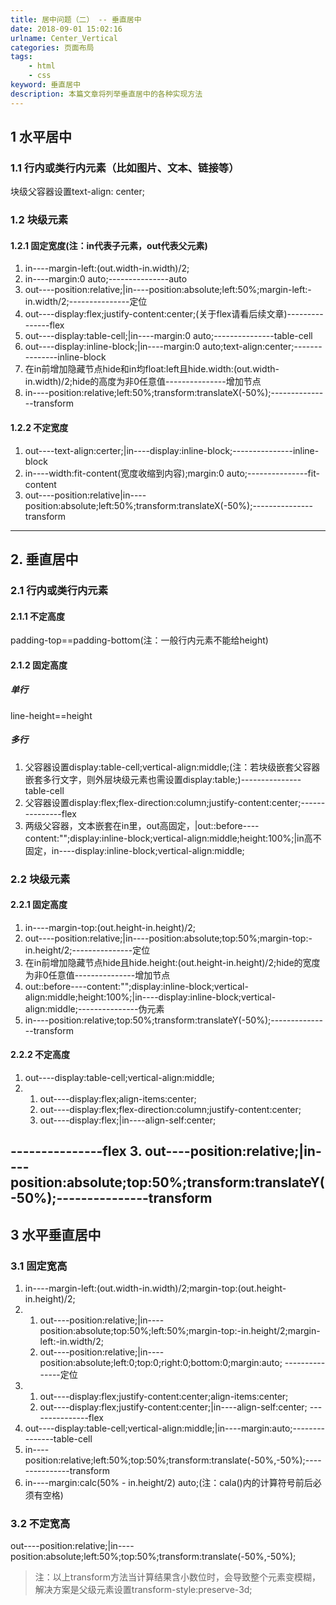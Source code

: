 ```yaml
---
title: 居中问题（二） -- 垂直居中
date: 2018-09-01 15:02:16
urlname: Center_Vertical
categories: 页面布局
tags: 
    - html 
    - css
keyword: 垂直居中
description: 本篇文章将列举垂直居中的各种实现方法
---
```

## 1 水平居中
### 1.1 行内或类行内元素（比如图片、文本、链接等）
块级父容器设置text-align: center;
### 1.2 块级元素
#### 1.2.1 固定宽度(注：in代表子元素，out代表父元素)
1. in----margin-left:(out.width-in.width)/2;
2. in----margin:0 auto;---------------auto
3. out----position:relative;|in----position:absolute;left:50%;margin-left:-in.width/2;---------------定位
4. out----display:flex;justify-content:center;(关于flex请看后续文章)---------------flex
5. out----display:table-cell;|in----margin:0 auto;---------------table-cell
6. out----display:inline-block;|in----margin:0 auto;text-align:center;---------------inline-block
7. 在in前增加隐藏节点hide和in均float:left且hide.width:(out.width-in.width)/2;hide的高度为非0任意值---------------增加节点
8. in----position:relative;left:50%;transform:translateX(-50%);---------------transform

#### 1.2.2 不定宽度
1. out----text-align:certer;|in----display:inline-block;---------------inline-block
2. in----width:fit-content(宽度收缩到内容);margin:0 auto;---------------fit-content
3. out----position:relative|in----position:absolute;left:50%;transform:translateX(-50%);---------------transform
-------------------------
## 2. 垂直居中
### 2.1 行内或类行内元素
#### 2.1.1 不定高度
padding-top==padding-bottom(注：一般行内元素不能给height)
#### 2.1.2 固定高度
##### 单行
line-height==height
##### 多行
1. 父容器设置display:table-cell;vertical-align:middle;(注：若块级嵌套父容器嵌套多行文字，则外层块级元素也需设置display:table;)---------------table-cell
2. 父容器设置display:flex;flex-direction:column;justify-content:center;---------------flex
3. 两级父容器，文本嵌套在in里，out高固定，|out::before----content:"";display:inline-block;vertical-align:middle;height:100%;|in高不固定，in----display:inline-block;vertical-align:middle;
<!-- 注：ie6不兼容以上，ie6居中结合1中的写法：(css hack兼容) -->

### 2.2 块级元素
#### 2.2.1 固定高度
1. in----margin-top:(out.height-in.height)/2;
2. out----position:relative;|in----position:absolute;top:50%;margin-top:-in.height/2;---------------定位
3. 在in前增加隐藏节点hide且hide.height:(out.height-in.height)/2;hide的宽度为非0任意值---------------增加节点
4. out::before----content:"";display:inline-block;vertical-align:middle;height:100%;|in----display:inline-block;vertical-align:middle;---------------伪元素
5. in----position:relative;top:50%;transform:translateY(-50%);---------------transform

#### 2.2.2 不定高度
1. out----display:table-cell;vertical-align:middle;
2. 1. out----display:flex;align-items:center;
   2. out----display:flex;flex-direction:column;justify-content:center;
   3. out----display:flex;|in----align-self:center;

---------------flex
3. out----position:relative;|in----position:absolute;top:50%;transform:translateY(-50%);---------------transform
----------------------
## 3 水平垂直居中
### 3.1 固定宽高
1. in----margin-left:(out.width-in.width)/2;margin-top:(out.height-in.height)/2;
2. 1. out----position:relative;|in----position:absolute;top:50%;left:50%;margin-top:-in.height/2;margin-left:-in.width/2;
   2. out----position:relative;|in----position:absolute;left:0;top:0;right:0;bottom:0;margin:auto;
---------------定位
3. 1. out----display:flex;justify-content:center;align-items:center;
   2. out----display:flex;justify-content:center;|in----align-self:center;
---------------flex
4. out----display:table-cell;vertical-align:middle;|in----margin:auto;---------------table-cell
5. in----position:relative;left:50%;top:50%;transform:translate(-50%,-50%);---------------transform
6. in----margin:calc(50% - in.height/2) auto;(注：cala()内的计算符号前后必须有空格)

### 3.2 不定宽高
out----position:relative;|in----position:absolute;left:50%;top:50%;transform:translate(-50%,-50%);
> 注：以上transform方法当计算结果含小数位时，会导致整个元素变模糊，解决方案是父级元素设置transform-style:preserve-3d;



